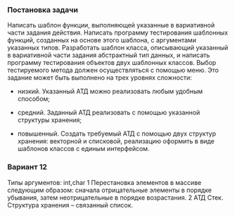 ### Постановка задачи
Написать шаблон функции, выполняющей указанные в вариативной
части задания действия. 
Написать программу тестирования шаблонных
функций, созданных на основе этого шаблона, с аргументами указанных
типов. 
Разработать шаблон класса, описывающий указанный в
вариативной части задания абстрактный тип данных, и написать
программу тестирования объектов двух шаблонных классов. 
Выбор тестируемого метода должен осуществляться с помощью меню. Это
задание может быть выполнено на трех уровнях сложности:

* низкий. Указанный АТД можно реализовать любым удобным
способом;

* средний. Заданный АТД реализовать с помощью указанной
структуры хранения;

* повышенный. Создать требуемый АТД с помощью двух структур
хранения: векторной и списковой, реализацию оформить в виде
шаблонов классов с единым интерфейсом.

### Вариант 12

Типы аргументов: int,char
1 Перестановка элементов в массиве следующим образом: сначала отрицательные
элементы в порядке убывания, затем неотрицательные в порядке возрастания.
2 АТД Стек. Структура хранения – связанный список.